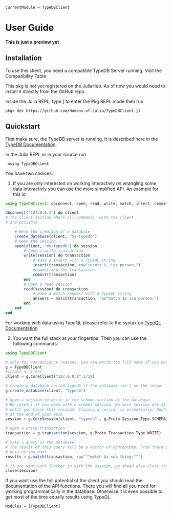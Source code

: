 ```@meta
CurrentModule = TypeDBClient
```

# User Guide

**This is just a preview yet**

## Installation

To use this client, you need a compatible TypeDB Server running. Visit the Compatibility Table

This pkg is not yet registered on the JuliaHub. As of now you would need to install it directly from the GitHub repo.

Inside the Julia REPL, type ] to enter the Pkg REPL mode then run

`pkg> dev https://github.com/Humans-of-Julia/TypeDBClient.jl`

## Quickstart

First make sure, the TypeDB server is running. It is described here in the [TypeDB Documentation](https://docs.vaticle.com/docs/running-typedb/install-and-run).

In the Julia REPL or in your source run

` using TypeDBCLient`

You have two choices:

1. If you are only interested on working interactivly on wrangling some data interactivly you can use the more simplified API. An example for this is:
```julia
using TypeDBClient: dbconnect, open, read, write, match, insert, commit, create_database

dbconnect("127.0.0.1") do client
# The client section where all commands  with the client
# are possible

    # Here the creation of a database
    create_database(client, "my-typedb")
    # Open the session
    open(client, "my-typedb") do session
        # Open a write transaction
        write(session) do transaction
            # make a insert with a TypeQL string
            insert(transaction, raw"insert $_ isa person;")
            #committing the transaction.
            commit(transaction)
        end
        # Open a read session
        read(session) do transaction
            # make a match request with a TypeQL string
            answers = match(transaction, raw"match $p isa person;")
        end
    end
end
```

For working with data using TypeQL please refer to the syntax on [TypeQL Documentation](https://docs.vaticle.com/docs/query/overview)

2. You want the full stack at your fingertips. Then you can use the following commands:
```julia
using TypeDBClient

# only for convencience reasons, you can write the full name if you want
g = TypeDBClient
#create a client
client = g.CoreClient("127.0.0.1",1729)

# create a database called typedb if the database isn't on the server
g.create_database(client, "typedb")

# Open a session to write in the schema section of the database.
# Be careful if you work with a schema session. No more session are allowed
# until you close this session. Closing a session is essentially. Don't forget this
# at the end of your work
session = g.CoreSession(client, "typedb" , g.Proto.Session_Type.SCHEMA, request_timout=Inf)

# open a write transaction
transaction = g.transaction(session, g.Proto.Transaction_Type.WRITE)

# make a query in the database
# The result of this query will be a vector of ConceptMap. From there you can access the
# data as you want.
results = g.match(transaction, raw"""match $x sub thing;""")

# If you want work further in with the session, go ahead else close the session
close(session)
```
If you want use the full potential of the client you should read the documentation
of the API functions. There you will find all you need for working programmatically in the database.
Otherwise it is even possible to get most of the time equally results using TypeQL.

```@autodocs
Modules = [TypeDBClient]
```
